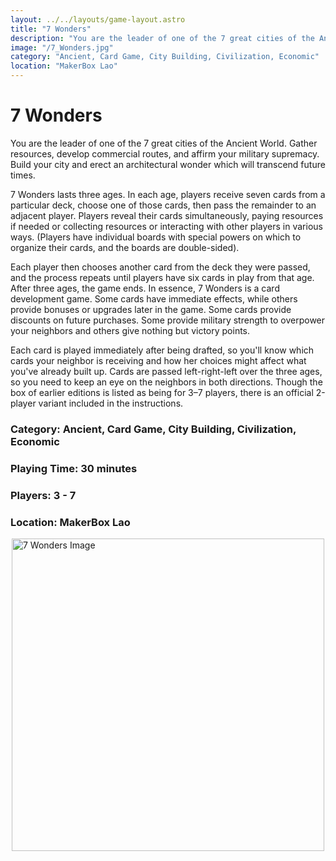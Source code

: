 ```yaml
---
layout: ../../layouts/game-layout.astro
title: "7 Wonders"
description: "You are the leader of one of the 7 great cities of the Ancient World."
image: "/7_Wonders.jpg"
category: "Ancient, Card Game, City Building, Civilization, Economic"
location: "MakerBox Lao"
---
```

# 7 Wonders

You are the leader of one of the 7 great cities of the Ancient World. Gather resources, develop commercial routes, and affirm your military supremacy. Build your city and erect an architectural wonder which will transcend future times.  

7 Wonders lasts three ages. In each age, players receive seven cards from a particular deck, choose one of those cards, then pass the remainder to an adjacent player. Players reveal their cards simultaneously, paying resources if needed or collecting resources or interacting with other players in various ways. (Players have individual boards with special powers on which to organize their cards, and the boards are double-sided). 

Each player then chooses another card from the deck they were passed, and the process repeats until players have six cards in play from that age. After three ages, the game ends.  In essence, 7 Wonders is a card development game. Some cards have immediate effects, while others provide bonuses or upgrades later in the game. Some cards provide discounts on future purchases. Some provide military strength to overpower your neighbors and others give nothing but victory points. 

Each card is played immediately after being drafted, so you'll know which cards your neighbor is receiving and how her choices might affect what you've already built up. Cards are passed left-right-left over the three ages, so you need to keep an eye on the neighbors in both directions.  Though the box of earlier editions is listed as being for 3&ndash;7 players, there is an official 2-player variant included in the instructions.

### Category: Ancient, Card Game, City Building, Civilization, Economic

### Playing Time: 30 minutes

### Players: 3 - 7

### Location: MakerBox Lao

<img src="/7_Wonders.jpg" alt="7 Wonders Image" width="500" style="display: block; margin: 0 auto">

